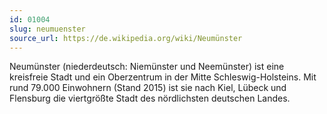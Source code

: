 ```yaml
---
id: 01004
slug: neumuenster
source_url: https://de.wikipedia.org/wiki/Neumünster
---
```


Neumünster (niederdeutsch: Niemünster und Neemünster) ist eine kreisfreie Stadt und ein Oberzentrum in der Mitte Schleswig-Holsteins. Mit rund 79.000 Einwohnern (Stand 2015) ist sie nach Kiel, Lübeck und Flensburg die viertgrößte Stadt des nördlichsten deutschen Landes.
